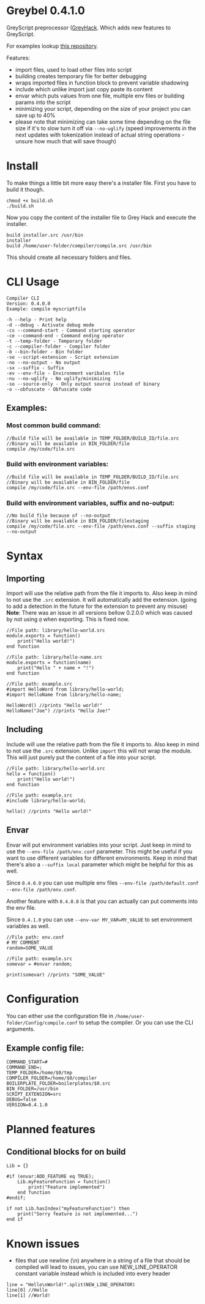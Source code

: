 # Greybel 0.4.1.0

GreyScript preprocessor ([GreyHack](https://store.steampowered.com/app/605230/Grey_Hack/). Which adds new features to GreyScript.

For examples lookup [this repository](https://github.com/ayecue/greyscript-library).

Features:
- import files, used to load other files into script
- building creates temporary file for better debugging
- wraps imported files in function block to prevent variable shadowing
- include which unlike import just copy paste its content
- envar which puts values from one file, multiple env files or building params into the script
- minimizing your script, depending on the size of your project you can save up to 40%
- please note that minimizing can take some time depending on the file size if it's to slow turn it off via `--no-uglify` (speed improvements in the next updates with tokenization instead of actual string operations - unsure how much that will save though)

# Install

To make things a little bit more easy there's a installer file. First you have to build it though.
```
chmod +x build.sh
./build.sh
```
Now you copy the content of the installer file to Grey Hack and execute the installer.
```
build installer.src /usr/bin
installer
build /home/user-folder/compiler/compile.src /usr/bin
```
This should create all necessary folders and files.

# CLI Usage
```
Compiler CLI
Version: 0.4.0.0
Example: compile myscriptfile

-h --help - Print help
-d --debug - Activate debug mode
-cs --command-start - Command starting operator
-ce --command-end - Command ending operator
-t --temp-folder - Temporary folder
-c --compiler-folder - Compiler folder
-b --bin-folder - Bin folder
-se --script-extension - Script extension
-no --no-output - No output
-sx --suffix - Suffix
-ev --env-file - Environment varibales file
-nu --no-uglify - No uglify/minimizing
-so --source-only - Only output source instead of binary 
-o --obfuscate - Obfuscate code
```

## Examples:
### Most common build command:
```
//Build file will be available in TEMP_FOLDER/BUILD_ID/file.src
//Binary will be available in BIN_FOLDER/file
compile /my/code/file.src
```

### Build with environment variables:
```
//Build file will be available in TEMP_FOLDER/BUILD_ID/file.src
//Binary will be available in BIN_FOLDER/file
compile /my/code/file.src --env-file /path/envs.conf
```

### Build with environment variables, suffix and no-output:
```
//No build file because of --no-output
//Binary will be available in BIN_FOLDER/filestaging
compile /my/code/file.src --env-file /path/envs.conf --suffix staging --no-output
```

# Syntax

## Importing
Import will use the relative path from the file it imports to. Also keep in mind to not use the `.src` extension. It will automatically add the extension. (going to add a detection in the future for the extension to prevent any misuse)
**Note**: There was an issue in all versions bellow 0.2.0.0 which was caused by not using `@` when exporting. This is fixed now.
```
//File path: library/hello-world.src
module.exports = function()
	print("Hello world!")
end function

//File path: library/hello-name.src
module.exports = function(name)
	print("Hello " + name + "!")
end function

//File path: example.src
#import HelloWord from library/hello-world;
#import HelloName from library/hello-name;

HelloWord() //prints "Hello world!"
HelloName("Joe") //prints "Hello Joe!"
```

## Including
Include will use the relative path from the file it imports to. Also keep in mind to not use the `.src` extension. Unlike `import` this will not wrap the module. This will just purely put the content of a file into your script.
```
//File path: library/hello-world.src
hello = function()
	print("Hello world!")
end function

//File path: example.src
#include library/hello-world;

hello() //prints "Hello world!"
```

## Envar
Envar will put environment variables into your script. Just keep in mind to use the `--env-file /path/env.conf` parameter. This might be useful if you want to use different variables for different environments. Keep in mind that there's also a `--suffix local` parameter which might be helpful for this as well.

Since `0.4.0.0` you can use multiple env files `--env-file /path/default.conf --env-file /path/env.conf`.

Another feature with `0.4.0.0` is that you can actually can put comments into the env file.

Since `0.4.1.0` you can use `--env-var MY_VAR=MY_VALUE` to set environment variables as well.
```
//File path: env.conf
# MY COMMENT
random=SOME_VALUE

//File path: example.src
somevar = #envar random;

print(somevar) //prints "SOME_VALUE"
```

# Configuration

You can either use the configuration file in `/home/user-folder/Config/compile.conf` to setup the compiler. Or you can use the CLI arguments.

## Example config file:
```
COMMAND_START=#
COMMAND_END=;
TEMP_FOLDER=/home/$0/tmp
COMPILER_FOLDER=/home/$0/compiler
BOILERPLATE_FOLDER=boilerplates/$0.src
BIN_FOLDER=/usr/bin
SCRIPT_EXTENSION=src
DEBUG=false
VERSION=0.4.1.0
```

# Planned features

## Conditional blocks for on build
```
Lib = {}

#if (envar:ADD_FEATURE eq TRUE);
	Lib.myFeatureFunction = function()
		print("Feature implemented")
	end function
#endif;

if not Lib.hasIndex("myFeatureFunction") then
	print("Sorry feature is not implemented...")
end if
```

# Known issues

- files that use newline (\n) anywhere in a string of a file that should be compiled will lead to issues, you can use NEW_LINE_OPERATOR constant variable instead which is included into every header
```
line = "Hello\nWorld!".split(NEW_LINE_OPERATOR)
line[0] //Hello
line[1] //World!
```
